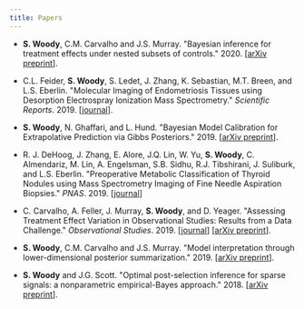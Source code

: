 ```yaml
---
title: Papers
---
```


- **S. Woody**, C.M. Carvalho and J.S. Murray. "Bayesian inference for
    treatment effects under nested subsets of controls." 2020.
    [[arXiv preprint][causal dss]].


- C.L. Feider, **S. Woody**, S. Ledet, J. Zhang, K. Sebastian,
  M.T. Breen, and L.S. Eberlin.  "Molecular Imaging of Endometriosis
  Tissues using Desorption Electrospray Ionization Mass Spectrometry."
  *Scientific Reports*. 2019. [[journal][endo]].

- **S. Woody**, N. Ghaffari, and L. Hund.  "Bayesian Model Calibration
  for Extrapolative Prediction via Gibbs Posteriors." 2019.  [[arXiv
  preprint][UQ paper]].

- R. J. DeHoog, J. Zhang, E. Alore, J.Q. Lin, W. Yu, **S. Woody**,
  C. Almendariz, M. Lin, A. Engelsman, S.B. Sidhu, R.J. Tibshirani,
  J. Suliburk, and L.S. Eberlin.  "Preoperative Metabolic
  Classification of Thyroid Nodules using Mass Spectrometry Imaging of
  Fine Needle Aspiration Biopsies." *PNAS*. 2019. [[journal][PNAS thyroid]]

- C. Carvalho, A. Feller, J. Murray, **S. Woody**, and
  D. Yeager. "Assessing Treatment Effect Variation in Observational
  Studies: Results from a Data Challenge." *Observational
  Studies*. 2019. [[journal][obs-studies-journal]] [[arXiv
  preprint][obs-studies-arXiv]]. 

- **S. Woody**, C.M. Carvalho and J.S. Murray. "Model interpretation
  through lower-dimensional posterior summarization." 2019.  [[arXiv
  preprint][model projections]]. 

- **S. Woody** and J.G. Scott. "Optimal post-selection inference for
  sparse signals: a nonparametric empirical-Bayes approach." 2018.  [[arXiv
  preprint][saFAB paper]]. 

[endo]: https://www.nature.com/articles/s41598-019-51853-y
[UQ paper]: https://arxiv.org/abs/1909.05428
[obs-studies-journal]: https://obsstudies.org/277-2/
[obs-studies-arXiv]: https://arxiv.org/abs/1907.07592
[model projections]: https://arxiv.org/abs/1905.07103
[causal dss]: http://arxiv.org/abs/2001.07256
[saFAB paper]: https://arxiv.org/abs/1810.11042
[PNAS thyroid]: https://doi.org/10.1073/pnas.1911333116
